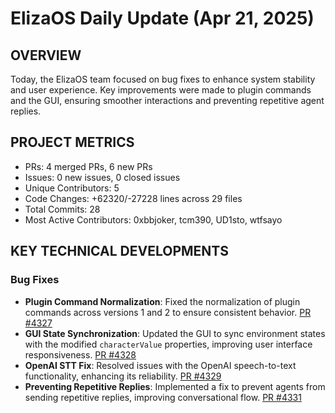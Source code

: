 # ElizaOS Daily Update (Apr 21, 2025)

## OVERVIEW 
Today, the ElizaOS team focused on bug fixes to enhance system stability and user experience. Key improvements were made to plugin commands and the GUI, ensuring smoother interactions and preventing repetitive agent replies.

## PROJECT METRICS
- PRs: 4 merged PRs, 6 new PRs
- Issues: 0 new issues, 0 closed issues
- Unique Contributors: 5
- Code Changes: +62320/-27228 lines across 29 files
- Total Commits: 28
- Most Active Contributors: 0xbbjoker, tcm390, UD1sto, wtfsayo

## KEY TECHNICAL DEVELOPMENTS

### Bug Fixes
- **Plugin Command Normalization**: Fixed the normalization of plugin commands across versions 1 and 2 to ensure consistent behavior. [PR #4327](https://github.com/elizaos/eliza/pull/4327)
- **GUI State Synchronization**: Updated the GUI to sync environment states with the modified `characterValue` properties, improving user interface responsiveness. [PR #4328](https://github.com/elizaos/eliza/pull/4328)
- **OpenAI STT Fix**: Resolved issues with the OpenAI speech-to-text functionality, enhancing its reliability. [PR #4329](https://github.com/elizaos/eliza/pull/4329)
- **Preventing Repetitive Replies**: Implemented a fix to prevent agents from sending repetitive replies, improving conversational flow. [PR #4331](https://github.com/elizaos/eliza/pull/4331)
